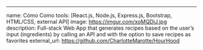 ---
name: Cómo Como
tools: [React.js, Node.js,
 Express.js, Bootstrap, HTML/CSS, external API]
image: https://imgur.com/xoMQDiJ.jpg
description: Full-stack Web App that generates recipes based on
 the user’s input (ingredients) by calling an API
 and with the option to save recipes as favorites
external_url: https://github.com/CharlotteMarotte/HourHood

